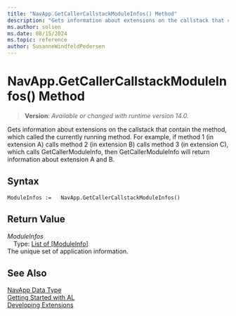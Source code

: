 ```yaml
---
title: "NavApp.GetCallerCallstackModuleInfos() Method"
description: "Gets information about extensions on the callstack that contain the method, which called the currently running method."
ms.author: solsen
ms.date: 08/15/2024
ms.topic: reference
author: SusanneWindfeldPedersen
---
```

[//]: # (START>DO_NOT_EDIT)
[//]: # (IMPORTANT:Do not edit any of the content between here and the END>DO_NOT_EDIT.)
[//]: # (Any modifications should be made in the .xml files in the ModernDev repo.)
# NavApp.GetCallerCallstackModuleInfos() Method
> **Version**: _Available or changed with runtime version 14.0._

Gets information about extensions on the callstack that contain the method, which called the currently running method. For example, if method 1 (in extension A) calls method 2 (in extension B) calls method 3 (in extension C), which calls GetCallerModuleInfo, then GetCallerModuleInfo will return information about extension A and B.


## Syntax
```AL
ModuleInfos :=   NavApp.GetCallerCallstackModuleInfos()
```

## Return Value
*ModuleInfos*  
&emsp;Type: [List of [ModuleInfo]](../list/list-data-type.md)  
The unique set of application information.


[//]: # (IMPORTANT: END>DO_NOT_EDIT)
## See Also
[NavApp Data Type](navapp-data-type.md)  
[Getting Started with AL](../../devenv-get-started.md)  
[Developing Extensions](../../devenv-dev-overview.md)